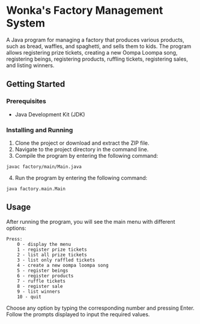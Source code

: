 # Wonka's Factory Management System

A Java program for managing a factory that produces various products, such as bread, waffles, and spaghetti, and sells them to kids. The program allows registering prize tickets, creating a new Oompa Loompa song, registering beings, registering products, ruffling tickets, registering sales, and listing winners.

## Getting Started

### Prerequisites

* Java Development Kit (JDK)

### Installing and Running

1. Clone the project or download and extract the ZIP file.
2. Navigate to the project directory in the command line.
3. Compile the program by entering the following command:
```
javac factory/main/Main.java
```
4. Run the program by entering the following command:
```
java factory.main.Main
```

## Usage

After running the program, you will see the main menu with different options:

```
Press:
    0 - display the menu
    1 - register prize tickets
    2 - list all prize tickets
    3 - list only raffled tickets
    4 - create a new oompa loompa song
    5 - register beings
    6 - register products
    7 - ruffle tickets
    8 - register sale
    9 - list winners
    10 - quit
```

Choose any option by typing the corresponding number and pressing Enter. Follow the prompts displayed to input the required values.
